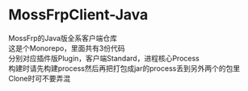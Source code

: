 # MossFrpClient-Java
MossFrp的Java版全系客户端仓库
<br>这是个Monorepo，里面共有3份代码
<br>分别对应插件版Plugin，客户端Standard，进程核心Process
<br>构建时请先构建process然后再把打包成jar的process丢到另外两个的包里
<br>Clone时可不要弄混
